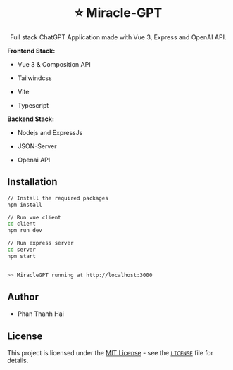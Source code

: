 <div align="center">
<h1> ⭐️ Miracle-GPT</h1>
</div>

<div align="center">Full stack ChatGPT Application made with Vue 3, Express and OpenAI API.</div>


**Frontend Stack:**

- Vue 3 & Composition API

- Tailwindcss

- Vite

- Typescript

**Backend Stack:**

- Nodejs and ExpressJs

- JSON-Server

- Openai API

## Installation

```bash
// Install the required packages
npm install

// Run vue client
cd client
npm run dev

// Run express server
cd server
npm start


>> MiracleGPT running at http://localhost:3000
```

## Author

- Phan Thanh Hai

## License

This project is licensed under the [MIT License](https://opensource.org/licenses/MIT) - see the [`LICENSE`](LICENSE) file for details.
